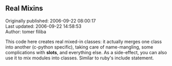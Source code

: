 ## Real Mixins  
Originally published: 2006-09-22 08:00:17  
Last updated: 2006-09-22 14:58:53  
Author: tomer filiba  
  
This code here creates real mixed-in classes: it actually merges one class into another (c-python specific), taking care of name-mangling, some complications with __slots__, and everything else. As a side-effect, you can also use it to mix modules into classes. Similar to ruby's include statement.